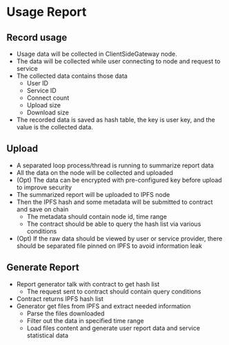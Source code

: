 # Usage Report

## Record usage

* Usage data will be collected in ClientSideGateway node.
* The data will be collected while user connecting to node and request to service
* The collected data contains those data
  * User ID
  * Service ID
  * Connect count
  * Upload size
  * Download size
* The recorded data is saved as hash table, the key is user key, and the value is the collected data.

## Upload

* A separated loop process/thread is running to summarize report data
* All the data on the node will be collected and uploaded
* (Opt) The data can be encrypted with pre-configured key before upload to improve security
* The summarized report will be uploaded to IPFS node
* Then the IPFS hash and some metadata will be submitted to contract and save on chain
  * The metadata should contain node id, time range 
  * The contract should be able to query the hash list via various conditions
* (Opt) If the raw data should be viewed by user or service provider, there should be separated file pinned on IPFS to avoid information leak

## Generate Report

* Report generator talk with contract to get hash list
  * The request sent to contract should contain query conditions
* Contract returns IPFS hash list
* Generator get files from IPFS and extract needed information
  * Parse the files downloaded
  * Filter out the data in specified time range
  * Load files content and generate user report data and service statistical data